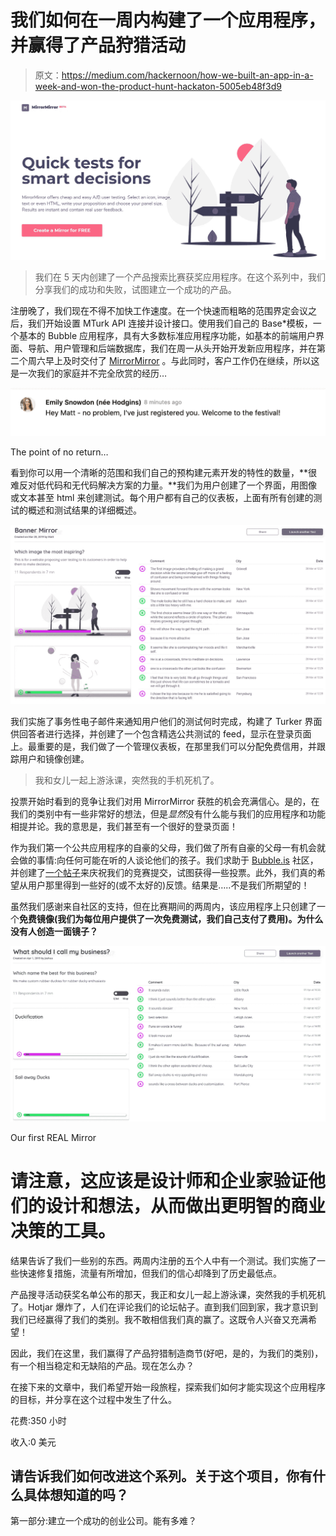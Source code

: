 # 我们如何在一周内构建了一个应用程序，并赢得了产品狩猎活动

> 原文：<https://medium.com/hackernoon/how-we-built-an-app-in-a-week-and-won-the-product-hunt-hackaton-5005eb48f3d9>

![](img/de66318111c684ce61ba9c0d383733db.png)

> 我们在 5 天内创建了一个产品搜索比赛获奖应用程序。在这个系列中，我们分享我们的成功和失败，试图建立一个成功的产品。

注册晚了，我们现在不得不加快工作速度。在一个快速而粗略的范围界定会议之后，我们开始设置 MTurk API 连接并设计接口。使用我们自己的 Base*模板，一个基本的 Bubble 应用程序，具有大多数标准应用程序功能，如基本的前端用户界面、导航、用户管理和后端数据库，我们在周一从头开始开发新应用程序，并在第二个周六早上及时交付了 [MirrorMirror](http://mmirror.io/) 。与此同时，客户工作仍在继续，所以这是一次我们的家庭并不完全欣赏的经历…

![](img/5826b5cfa7d37900eb4d0d1ac8a428fd.png)

The point of no return…

看到你可以用一个清晰的范围和我们自己的预构建元素开发的特性的数量，**很难反对低代码和无代码解决方案的力量。**我们为用户创建了一个界面，用图像或文本甚至 html 来创建测试。每个用户都有自己的仪表板，上面有所有创建的测试的概述和测试结果的详细概述。

![](img/cd3d918125d5fa8c0641de8fdbb2ae55.png)

我们实施了事务性电子邮件来通知用户他们的测试何时完成，构建了 Turker 界面供回答者进行选择，并创建了一个包含精选公共测试的 feed，显示在登录页面上。最重要的是，我们做了一个管理仪表板，在那里我们可以分配免费信用，并跟踪用户和镜像创建。

> 我和女儿一起上游泳课，突然我的手机死机了。

投票开始时看到的竞争让我们对用 MirrorMirror 获胜的机会充满信心。是的，在我们的类别中有一些非常好的想法，但是*显然*没有什么能与我们的应用程序和功能相提并论。我的意思是，我们甚至有一个很好的登录页面！

作为我们第一个公共应用程序的自豪的父母，我们做了所有自豪的父母一有机会就会做的事情:向任何可能在听的人谈论他们的孩子。我们求助于 [Bubble.is](http://bubble.is) 社区，并创建了[一个帖子](https://forum.bubble.is/t/help-mirrormirror-and-bubble-win-the-no-code-edition-of-product-hunt-makers-festival/53330)来庆祝我们的竞赛提交，试图获得一些投票。此外，我们真的希望从用户那里得到一些好的(或不太好的)反馈。结果是…..不是我们所期望的！

虽然我们感谢来自社区的支持，但在比赛期间的两周内，该应用程序上只创建了一个**免费镜像(我们为每位用户提供了一次免费测试，我们自己支付了费用)。为什么没有人创造一面镜子？**

![](img/5ad6575a4002a1c87a53637838bdb711.png)

Our first REAL Mirror

# 请注意，这应该是设计师和企业家验证他们的设计和想法，从而做出更明智的商业决策的工具。

结果告诉了我们一些别的东西。两周内注册的五个人中有一个测试。我们实施了一些快速修复措施，流量有所增加，但我们的信心却降到了历史最低点。

产品搜寻活动获奖名单公布的那天，我正和女儿一起上游泳课，突然我的手机死机了。Hotjar 爆炸了，人们在评论我们的论坛帖子。直到我们回到家，我才意识到我们已经赢得了我们的类别。我不敢相信我们真的赢了。这既令人兴奋又充满希望！

因此，我们在这里，我们赢得了产品狩猎制造商节(好吧，是的，为我们的类别)，有一个相当稳定和无缺陷的产品。现在怎么办？

在接下来的文章中，我们希望开始一段旅程，探索我们如何才能实现这个应用程序的目标，并分享在这个过程中发生了什么。

花费:350 小时

收入:0 美元

## 请告诉我们如何改进这个系列。关于这个项目，你有什么具体想知道的吗？

第一部分:建立一个成功的创业公司。能有多难？